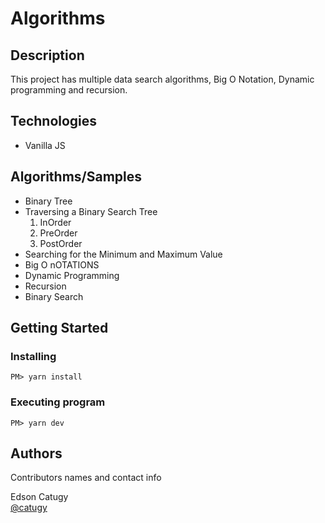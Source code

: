 
# Algorithms

## Description

This project has multiple data search algorithms, Big O Notation, Dynamic programming and recursion.

## Technologies
* Vanilla JS 

## Algorithms/Samples
* Binary Tree
* Traversing a Binary Search Tree
    1. InOrder
    2. PreOrder
    3. PostOrder
*  Searching for the Minimum and Maximum Value
* Big O nOTATIONS
* Dynamic Programming
* Recursion
* Binary Search

## Getting Started

### Installing

```
PM> yarn install
```

### Executing program

```
PM> yarn dev
```

## Authors

Contributors names and contact info

Edson Catugy  
[@catugy](www.linkedin.com/in/catugy)

